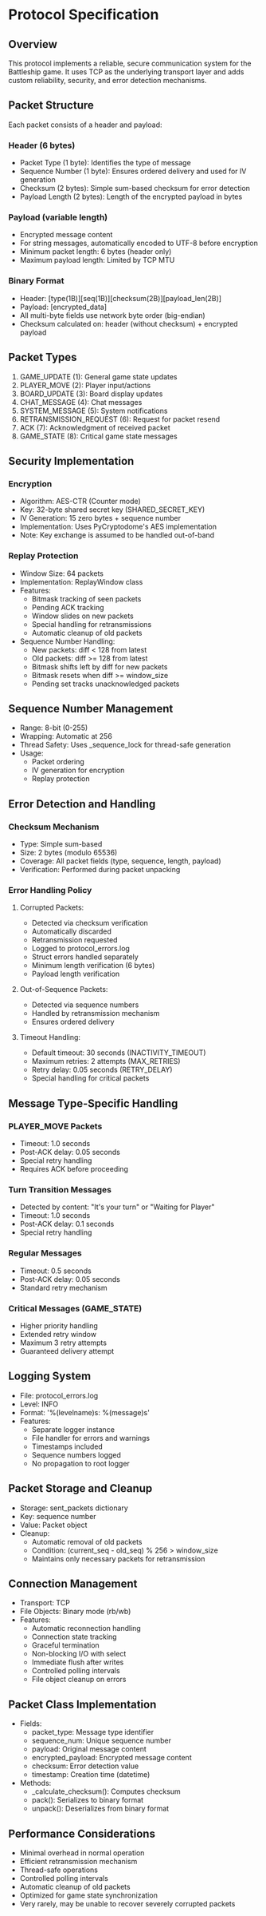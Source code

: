 # Protocol Specification

## Overview
This protocol implements a reliable, secure communication system for the Battleship game. It uses TCP as the underlying transport layer and adds custom reliability, security, and error detection mechanisms.

## Packet Structure
Each packet consists of a header and payload:

### Header (6 bytes)
- Packet Type (1 byte): Identifies the type of message
- Sequence Number (1 byte): Ensures ordered delivery and used for IV generation
- Checksum (2 bytes): Simple sum-based checksum for error detection
- Payload Length (2 bytes): Length of the encrypted payload in bytes

### Payload (variable length)
- Encrypted message content
- For string messages, automatically encoded to UTF-8 before encryption
- Minimum packet length: 6 bytes (header only)
- Maximum payload length: Limited by TCP MTU

### Binary Format
- Header: [type(1B)][seq(1B)][checksum(2B)][payload_len(2B)]
- Payload: [encrypted_data]
- All multi-byte fields use network byte order (big-endian)
- Checksum calculated on: header (without checksum) + encrypted payload

## Packet Types
1. GAME_UPDATE (1): General game state updates
2. PLAYER_MOVE (2): Player input/actions
3. BOARD_UPDATE (3): Board display updates
4. CHAT_MESSAGE (4): Chat messages
5. SYSTEM_MESSAGE (5): System notifications
6. RETRANSMISSION_REQUEST (6): Request for packet resend
7. ACK (7): Acknowledgment of received packet
8. GAME_STATE (8): Critical game state messages

## Security Implementation

### Encryption
- Algorithm: AES-CTR (Counter mode)
- Key: 32-byte shared secret key (SHARED_SECRET_KEY)
- IV Generation: 15 zero bytes + sequence number
- Implementation: Uses PyCryptodome's AES implementation
- Note: Key exchange is assumed to be handled out-of-band

### Replay Protection
- Window Size: 64 packets
- Implementation: ReplayWindow class
- Features:
  - Bitmask tracking of seen packets
  - Pending ACK tracking
  - Window slides on new packets
  - Special handling for retransmissions
  - Automatic cleanup of old packets
- Sequence Number Handling:
  - New packets: diff < 128 from latest
  - Old packets: diff >= 128 from latest
  - Bitmask shifts left by diff for new packets
  - Bitmask resets when diff >= window_size
  - Pending set tracks unacknowledged packets

## Sequence Number Management
- Range: 8-bit (0-255)
- Wrapping: Automatic at 256
- Thread Safety: Uses _sequence_lock for thread-safe generation
- Usage:
  - Packet ordering
  - IV generation for encryption
  - Replay protection

## Error Detection and Handling

### Checksum Mechanism
- Type: Simple sum-based
- Size: 2 bytes (modulo 65536)
- Coverage: All packet fields (type, sequence, length, payload)
- Verification: Performed during packet unpacking

### Error Handling Policy
1. Corrupted Packets:
   - Detected via checksum verification
   - Automatically discarded
   - Retransmission requested
   - Logged to protocol_errors.log
   - Struct errors handled separately
   - Minimum length verification (6 bytes)
   - Payload length verification

2. Out-of-Sequence Packets:
   - Detected via sequence numbers
   - Handled by retransmission mechanism
   - Ensures ordered delivery

3. Timeout Handling:
   - Default timeout: 30 seconds (INACTIVITY_TIMEOUT)
   - Maximum retries: 2 attempts (MAX_RETRIES)
   - Retry delay: 0.05 seconds (RETRY_DELAY)
   - Special handling for critical packets

## Message Type-Specific Handling

### PLAYER_MOVE Packets
- Timeout: 1.0 seconds
- Post-ACK delay: 0.05 seconds
- Special retry handling
- Requires ACK before proceeding

### Turn Transition Messages
- Detected by content: "It's your turn" or "Waiting for Player"
- Timeout: 1.0 seconds
- Post-ACK delay: 0.1 seconds
- Special retry handling

### Regular Messages
- Timeout: 0.5 seconds
- Post-ACK delay: 0.05 seconds
- Standard retry mechanism

### Critical Messages (GAME_STATE)
- Higher priority handling
- Extended retry window
- Maximum 3 retry attempts
- Guaranteed delivery attempt

## Logging System
- File: protocol_errors.log
- Level: INFO
- Format: '%(levelname)s: %(message)s'
- Features:
  - Separate logger instance
  - File handler for errors and warnings
  - Timestamps included
  - Sequence numbers logged
  - No propagation to root logger

## Packet Storage and Cleanup
- Storage: sent_packets dictionary
- Key: sequence number
- Value: Packet object
- Cleanup:
  - Automatic removal of old packets
  - Condition: (current_seq - old_seq) % 256 > window_size
  - Maintains only necessary packets for retransmission

## Connection Management
- Transport: TCP
- File Objects: Binary mode (rb/wb)
- Features:
  - Automatic reconnection handling
  - Connection state tracking
  - Graceful termination
  - Non-blocking I/O with select
  - Immediate flush after writes
  - Controlled polling intervals
  - File object cleanup on errors

## Packet Class Implementation
- Fields:
  - packet_type: Message type identifier
  - sequence_num: Unique sequence number
  - payload: Original message content
  - encrypted_payload: Encrypted message content
  - checksum: Error detection value
  - timestamp: Creation time (datetime)
- Methods:
  - _calculate_checksum(): Computes checksum
  - pack(): Serializes to binary format
  - unpack(): Deserializes from binary format

## Performance Considerations
- Minimal overhead in normal operation
- Efficient retransmission mechanism
- Thread-safe operations
- Controlled polling intervals
- Automatic cleanup of old packets
- Optimized for game state synchronization
- Very rarely, may be unable to recover severely corrupted packets